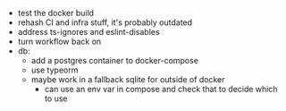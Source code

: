 * test the docker build
* rehash CI and infra stuff, it's probably outdated
* address ts-ignores and eslint-disables
* turn workflow back on
* db:
    * add a postgres container to docker-compose
    * use typeorm
    * maybe work in a fallback sqlite for outside of docker
        * can use an env var in compose and check that to decide which to use
